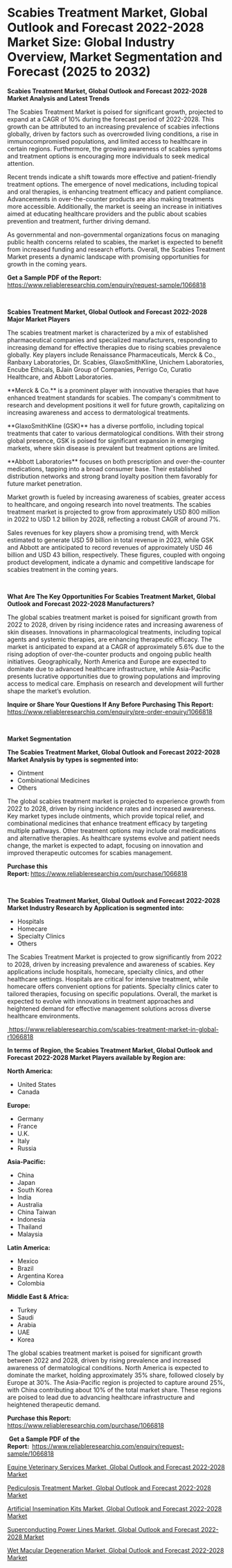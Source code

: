 <p><h1>Scabies Treatment Market, Global Outlook and Forecast 2022-2028 Market Size: Global Industry Overview, Market Segmentation and Forecast (2025 to 2032)</h1></p><p><strong>Scabies Treatment Market, Global Outlook and Forecast 2022-2028 Market Analysis and Latest Trends</strong></p>
<p><p>The Scabies Treatment Market is poised for significant growth, projected to expand at a CAGR of 10% during the forecast period of 2022-2028. This growth can be attributed to an increasing prevalence of scabies infections globally, driven by factors such as overcrowded living conditions, a rise in immunocompromised populations, and limited access to healthcare in certain regions. Furthermore, the growing awareness of scabies symptoms and treatment options is encouraging more individuals to seek medical attention.</p><p>Recent trends indicate a shift towards more effective and patient-friendly treatment options. The emergence of novel medications, including topical and oral therapies, is enhancing treatment efficacy and patient compliance. Advancements in over-the-counter products are also making treatments more accessible. Additionally, the market is seeing an increase in initiatives aimed at educating healthcare providers and the public about scabies prevention and treatment, further driving demand.</p><p>As governmental and non-governmental organizations focus on managing public health concerns related to scabies, the market is expected to benefit from increased funding and research efforts. Overall, the Scabies Treatment Market presents a dynamic landscape with promising opportunities for growth in the coming years.</p></p>
<p><strong>Get a Sample PDF of the Report:&nbsp;</strong> <a href="https://www.reliableresearchiq.com/enquiry/request-sample/1066818?utm_campaign=1900&utm_medium=2&utm_source=Github&utm_content=ia&utm_term=21032025&utm_id=scabies-treatment-market-global-outlook-and-forecast-2022-2028">https://www.reliableresearchiq.com/enquiry/request-sample/1066818</a></p>
<p>&nbsp;</p>
<p><strong>Scabies Treatment Market, Global Outlook and Forecast 2022-2028 Major Market Players</strong></p>
<p><p>The scabies treatment market is characterized by a mix of established pharmaceutical companies and specialized manufacturers, responding to increasing demand for effective therapies due to rising scabies prevalence globally. Key players include Renaissance Pharmaceuticals, Merck & Co., Ranbaxy Laboratories, Dr. Scabies, GlaxoSmithKline, Unichem Laboratories, Encube Ethicals, BJain Group of Companies, Perrigo Co, Curatio Healthcare, and Abbott Laboratories.</p><p>**Merck & Co.** is a prominent player with innovative therapies that have enhanced treatment standards for scabies. The company's commitment to research and development positions it well for future growth, capitalizing on increasing awareness and access to dermatological treatments. </p><p>**GlaxoSmithKline (GSK)** has a diverse portfolio, including topical treatments that cater to various dermatological conditions. With their strong global presence, GSK is poised for significant expansion in emerging markets, where skin disease is prevalent but treatment options are limited.</p><p>**Abbott Laboratories** focuses on both prescription and over-the-counter medications, tapping into a broad consumer base. Their established distribution networks and strong brand loyalty position them favorably for future market penetration.</p><p>Market growth is fueled by increasing awareness of scabies, greater access to healthcare, and ongoing research into novel treatments. The scabies treatment market is projected to grow from approximately USD 800 million in 2022 to USD 1.2 billion by 2028, reflecting a robust CAGR of around 7%. </p><p>Sales revenues for key players show a promising trend, with Merck estimated to generate USD 59 billion in total revenue in 2023, while GSK and Abbott are anticipated to record revenues of approximately USD 46 billion and USD 43 billion, respectively. These figures, coupled with ongoing product development, indicate a dynamic and competitive landscape for scabies treatment in the coming years.</p></p>
<p>&nbsp;</p>
<p><strong>What Are The Key Opportunities For Scabies Treatment Market, Global Outlook and Forecast 2022-2028 Manufacturers?</strong></p>
<p><p>The global scabies treatment market is poised for significant growth from 2022 to 2028, driven by rising incidence rates and increasing awareness of skin diseases. Innovations in pharmacological treatments, including topical agents and systemic therapies, are enhancing therapeutic efficacy. The market is anticipated to expand at a CAGR of approximately 5.6% due to the rising adoption of over-the-counter products and ongoing public health initiatives. Geographically, North America and Europe are expected to dominate due to advanced healthcare infrastructure, while Asia-Pacific presents lucrative opportunities due to growing populations and improving access to medical care. Emphasis on research and development will further shape the market’s evolution.</p></p>
<p><strong>Inquire or Share Your Questions If Any Before Purchasing This Report:</strong> <a href="https://www.reliableresearchiq.com/enquiry/pre-order-enquiry/1066818?utm_campaign=1900&utm_medium=2&utm_source=Github&utm_content=ia&utm_term=21032025&utm_id=scabies-treatment-market-global-outlook-and-forecast-2022-2028">https://www.reliableresearchiq.com/enquiry/pre-order-enquiry/1066818</a></p>
<p>&nbsp;</p>
<p><strong>Market Segmentation</strong></p>
<p><strong>The Scabies Treatment Market, Global Outlook and Forecast 2022-2028 Market Analysis by types is segmented into:</strong></p>
<p><ul><li>Ointment</li><li>Combinational Medicines</li><li>Others</li></ul></p>
<p><p>The global scabies treatment market is projected to experience growth from 2022 to 2028, driven by rising incidence rates and increased awareness. Key market types include ointments, which provide topical relief, and combinational medicines that enhance treatment efficacy by targeting multiple pathways. Other treatment options may include oral medications and alternative therapies. As healthcare systems evolve and patient needs change, the market is expected to adapt, focusing on innovation and improved therapeutic outcomes for scabies management.</p></p>
<p><strong>Purchase this Report:&nbsp;</strong><a href="https://www.reliableresearchiq.com/purchase/1066818?utm_campaign=1900&utm_medium=2&utm_source=Github&utm_content=ia&utm_term=21032025&utm_id=scabies-treatment-market-global-outlook-and-forecast-2022-2028">https://www.reliableresearchiq.com/purchase/1066818</a></p>
<p>&nbsp;</p>
<p><strong>The Scabies Treatment Market, Global Outlook and Forecast 2022-2028 Market Industry Research by Application is segmented into:</strong></p>
<p><ul><li>Hospitals</li><li>Homecare</li><li>Specialty Clinics</li><li>Others</li></ul></p>
<p><p>The Scabies Treatment Market is projected to grow significantly from 2022 to 2028, driven by increasing prevalence and awareness of scabies. Key applications include hospitals, homecare, specialty clinics, and other healthcare settings. Hospitals are critical for intensive treatment, while homecare offers convenient options for patients. Specialty clinics cater to tailored therapies, focusing on specific populations. Overall, the market is expected to evolve with innovations in treatment approaches and heightened demand for effective management solutions across diverse healthcare environments.</p></p>
<p><a href="https://www.reliableresearchiq.com/scabies-treatment-market-in-global-r1066818?utm_campaign=1900&utm_medium=2&utm_source=Github&utm_content=ia&utm_term=21032025&utm_id=scabies-treatment-market-global-outlook-and-forecast-2022-2028">&nbsp;https://www.reliableresearchiq.com/scabies-treatment-market-in-global-r1066818</a></p>
<p><strong>In terms of Region, the Scabies Treatment Market, Global Outlook and Forecast 2022-2028 Market Players available by Region are:</strong></p>
<p>
    <p> <strong> North America: </strong>
        <ul>
            <li>United States</li>
            <li>Canada</li>
        </ul>
        </p> 
    <p> <strong> Europe: </strong>
        <ul>
            <li>Germany</li>
            <li>France</li>
            <li>U.K.</li>
            <li>Italy</li>
            <li>Russia</li>
        </ul>
        </p> 
    <p> <strong> Asia-Pacific: </strong>
        <ul>
            <li>China</li>
            <li>Japan</li>
            <li>South Korea</li>
            <li>India</li>
            <li>Australia</li>
            <li>China Taiwan</li>
            <li>Indonesia</li>
            <li>Thailand</li>
            <li>Malaysia</li>
        </ul>
        </p> 
    <p> <strong> Latin America: </strong>
        <ul>
            <li>Mexico</li>
            <li>Brazil</li>
            <li>Argentina Korea</li>
            <li>Colombia</li>
        </ul>
        </p> 
    <p> <strong> Middle East & Africa: </strong>
        <ul>
            <li>Turkey</li>
            <li>Saudi</li>
            <li>Arabia</li>
            <li>UAE</li>
            <li>Korea</li>
        </ul>
    </p>
    </p>
<p><p>The global scabies treatment market is poised for significant growth between 2022 and 2028, driven by rising prevalence and increased awareness of dermatological conditions. North America is expected to dominate the market, holding approximately 35% share, followed closely by Europe at 30%. The Asia-Pacific region is projected to capture around 25%, with China contributing about 10% of the total market share. These regions are poised to lead due to advancing healthcare infrastructure and heightened therapeutic demand.</p></p>
<p><strong>Purchase this Report: </strong><a href="https://www.reliableresearchiq.com/purchase/1066818?utm_campaign=1900&utm_medium=2&utm_source=Github&utm_content=ia&utm_term=21032025&utm_id=scabies-treatment-market-global-outlook-and-forecast-2022-2028">https://www.reliableresearchiq.com/purchase/1066818</a></p>
<p>&nbsp;<strong>Get a Sample PDF of the Report:&nbsp;&nbsp;</strong><a href="https://www.reliableresearchiq.com/enquiry/request-sample/1066818?utm_campaign=1900&utm_medium=2&utm_source=Github&utm_content=ia&utm_term=21032025&utm_id=scabies-treatment-market-global-outlook-and-forecast-2022-2028">https://www.reliableresearchiq.com/enquiry/request-sample/1066818</a></p>
<p><strong></strong></p>
<p><p><a href="https://github.com/phillpfantis/Market-Research-Report-List-1/blob/main/equine-veterinary-services-market-global-outlook-and-forecast-2022-2028-market.md?utm_campaign=1900&utm_medium=2&utm_source=Github&utm_content=ia&utm_term=21032025&utm_id=scabies-treatment-market-global-outlook-and-forecast-2022-2028">Equine Veterinary Services Market, Global Outlook and Forecast 2022-2028 Market</a></p><p><a href="https://github.com/careymartta6/Market-Research-Report-List-1/blob/main/pediculosis-treatment-market-global-outlook-and-forecast-2022-2028-market.md?utm_campaign=1900&utm_medium=2&utm_source=Github&utm_content=ia&utm_term=21032025&utm_id=scabies-treatment-market-global-outlook-and-forecast-2022-2028">Pediculosis Treatment Market, Global Outlook and Forecast 2022-2028 Market</a></p><p><a href="https://github.com/casalalimo40/Market-Research-Report-List-1/blob/main/artificial-insemination-kits-market-global-outlook-and-forecast-2022-2028-market.md?utm_campaign=1900&utm_medium=2&utm_source=Github&utm_content=ia&utm_term=21032025&utm_id=scabies-treatment-market-global-outlook-and-forecast-2022-2028">Artificial Insemination Kits Market, Global Outlook and Forecast 2022-2028 Market</a></p><p><a href="https://github.com/stuwinawisa/Market-Research-Report-List-1/blob/main/superconducting-power-lines-market-global-outlook-and-forecast-2022-2028-market.md?utm_campaign=1900&utm_medium=2&utm_source=Github&utm_content=ia&utm_term=21032025&utm_id=scabies-treatment-market-global-outlook-and-forecast-2022-2028">Superconducting Power Lines Market, Global Outlook and Forecast 2022-2028 Market</a></p><p><a href="https://github.com/asoauoldag3n/Market-Research-Report-List-1/blob/main/wet-macular-degeneration-market-global-outlook-and-forecast-2022-2028-market.md?utm_campaign=1900&utm_medium=2&utm_source=Github&utm_content=ia&utm_term=21032025&utm_id=scabies-treatment-market-global-outlook-and-forecast-2022-2028">Wet Macular Degeneration Market, Global Outlook and Forecast 2022-2028 Market</a></p></p>